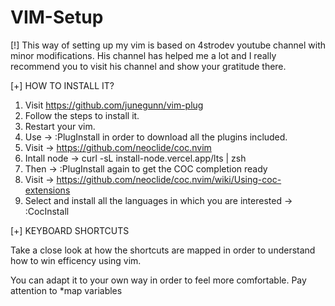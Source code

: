 # VIM-Setup

[!] This way of setting up my vim is based on 4strodev youtube channel with minor modifications. 
    His channel has helped me a lot and I really recommend you to visit his channel and show your gratitude there.

[+] HOW TO INSTALL IT?

1) Visit https://github.com/junegunn/vim-plug 
2) Follow the steps to install it.
3) Restart your vim.
4) Use -> :PlugInstall in order to download all the plugins included.
5) Visit -> https://github.com/neoclide/coc.nvim
6) Intall node -> curl -sL install-node.vercel.app/lts | zsh
7) Then -> :PlugInstall again to get the COC completion ready
8) Visit -> https://github.com/neoclide/coc.nvim/wiki/Using-coc-extensions
9) Select and install all the languages in which you are interested -> :CocInstall
    
[+] KEYBOARD SHORTCUTS

Take a close look at how the shortcuts are mapped in order to understand how to win efficency using vim.
    
You can adapt it to your own way in order to feel more comfortable. Pay attention to *map variables
